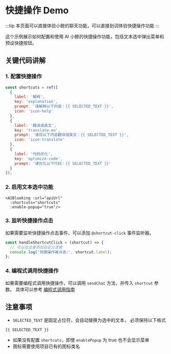<script setup>
import { ref, onMounted, defineAsyncComponent } from 'vue';

const AIBlueking = defineAsyncComponent({
  loader: () => import('@blueking/ai-blueking'),
});

onMounted(() => {
  // Use dynamic import() which runs only on the client here
  import('@blueking/ai-blueking/dist/vue3/style.css');
});

const apiUrl = import.meta.env.BK_API_URL_TMPL || ''

const shortcuts = ref([
  {
    label: '解释',
    key: 'explanation',
    prompt: '请解释以下内容：{{ SELECTED_TEXT }}',
    icon: 'icon-help'
  },
  {
    label: '翻译成英文',
    key: 'translate-en',
    prompt: '请将以下内容翻译成英文：{{ SELECTED_TEXT }}',
    icon: 'icon-translate'
  },
  {
    label: '代码优化',
    key: 'optimize-code',
    prompt: '请优化以下代码：{{ SELECTED_TEXT }}'
  }
]);

const handleShortcutClick = (shortcut) => {
  console.log('快捷操作被点击:', shortcut.label);
};
</script>

# 快捷操作 Demo

:::tip
本页面可以直接体验小鲸的聊天功能，可以直接划词体验快捷操作功能
:::

这个示例展示如何配置和使用 AI 小鲸的快捷操作功能，包括文本选中弹出菜单和预设快捷按钮。

<ClientOnly>
<AIBlueking 
  :url="apiUrl"
  :shortcuts="shortcuts"
  :enable-popup="true"
  @shortcut-click="handleShortcutClick"
/>
</ClientOnly>


## 关键代码讲解

### 1. 配置快捷操作

```js
const shortcuts = ref([
  {
    label: '解释',
    key: 'explanation',
    prompt: '请解释以下内容：{{ SELECTED_TEXT }}',
    icon: 'icon-help'
  },
  {
    label: '翻译成英文',
    key: 'translate-en',
    prompt: '请将以下内容翻译成英文：{{ SELECTED_TEXT }}',
    icon: 'icon-translate'
  },
  {
    label: '代码优化',
    key: 'optimize-code',
    prompt: '请优化以下代码：{{ SELECTED_TEXT }}'
  }
]);
```

### 2. 启用文本选中功能

```vue
<AIBlueking :url="apiUrl"
  :shortcuts="shortcuts"
  :enable-popup="true"/>
```

### 3. 监听快捷操作点击
如果需要监听快捷操作点击事件，可以添加 `@shortcut-click` 事件监听器。
```js
const handleShortcutClick = (shortcut) => {
  // 可以在这里添加自定义逻辑
  console.log('快捷操作被点击:', shortcut.label);
};
```

### 4. 编程式调用快捷操作
如果需要编程式调用快捷操作，可以调用 `sendChat` 方法，并传入 `shortcut` 参数。
具体可以参考 [编程式调用指南](/guide/advanced-usage/programmatic-control)

## 注意事项

- `SELECTED_TEXT` 是固定占位符，会自动替换为选中的文本， 必须保持以下格式
```
{{ SELECTED_TEXT }}
```
- 如果没有配置 `shortcuts`，即使 `enablePopup` 为 true 也不会显示菜单
- 图标需要使用项目已有的图标类名
